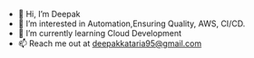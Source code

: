 - 👋 Hi, I’m Deepak
- 👀 I’m interested in Automation,Ensuring Quality, AWS, CI/CD.
- 🌱 I’m currently learning Cloud Development
- 📫 Reach me out at deepakkataria95@gmail.com

<!---
deepakk95/deepakk95 is a ✨ special ✨ repository because its `README.md` (this file) appears on your GitHub profile.
You can click the Preview link to take a look at your changes.
--->
